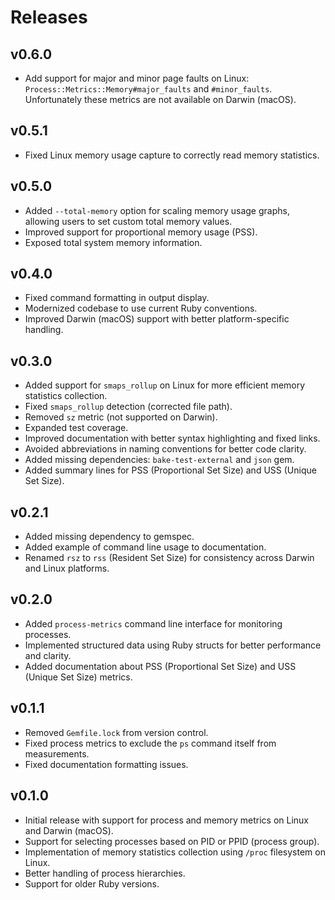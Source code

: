 # Releases

## v0.6.0

  - Add support for major and minor page faults on Linux: `Process::Metrics::Memory#major_faults` and `#minor_faults`. Unfortunately these metrics are not available on Darwin (macOS).

## v0.5.1

  - Fixed Linux memory usage capture to correctly read memory statistics.

## v0.5.0

  - Added `--total-memory` option for scaling memory usage graphs, allowing users to set custom total memory values.
  - Improved support for proportional memory usage (PSS).
  - Exposed total system memory information.

## v0.4.0

  - Fixed command formatting in output display.
  - Modernized codebase to use current Ruby conventions.
  - Improved Darwin (macOS) support with better platform-specific handling.

## v0.3.0

  - Added support for `smaps_rollup` on Linux for more efficient memory statistics collection.
  - Fixed `smaps_rollup` detection (corrected file path).
  - Removed `sz` metric (not supported on Darwin).
  - Expanded test coverage.
  - Improved documentation with better syntax highlighting and fixed links.
  - Avoided abbreviations in naming conventions for better code clarity.
  - Added missing dependencies: `bake-test-external` and `json` gem.
  - Added summary lines for PSS (Proportional Set Size) and USS (Unique Set Size).

## v0.2.1

  - Added missing dependency to gemspec.
  - Added example of command line usage to documentation.
  - Renamed `rsz` to `rss` (Resident Set Size) for consistency across Darwin and Linux platforms.

## v0.2.0

  - Added `process-metrics` command line interface for monitoring processes.
  - Implemented structured data using Ruby structs for better performance and clarity.
  - Added documentation about PSS (Proportional Set Size) and USS (Unique Set Size) metrics.

## v0.1.1

  - Removed `Gemfile.lock` from version control.
  - Fixed process metrics to exclude the `ps` command itself from measurements.
  - Fixed documentation formatting issues.

## v0.1.0

  - Initial release with support for process and memory metrics on Linux and Darwin (macOS).
  - Support for selecting processes based on PID or PPID (process group).
  - Implementation of memory statistics collection using `/proc` filesystem on Linux.
  - Better handling of process hierarchies.
  - Support for older Ruby versions.
